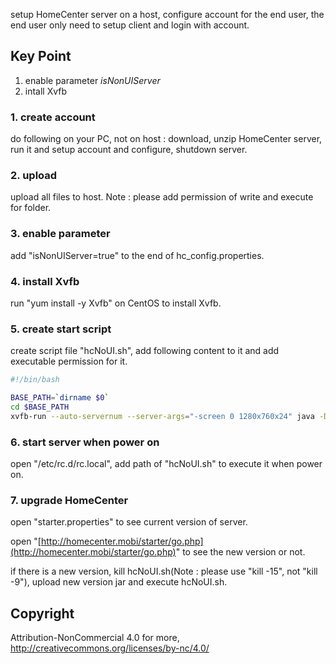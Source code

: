 setup HomeCenter server on a host, configure account for the end user, the end user only need to setup client and login with account.

## Key Point
1. enable parameter *isNonUIServer*
2. intall Xvfb

### 1. create account
do following on your PC, not on host :
download, unzip HomeCenter server, run it and setup account and configure, shutdown server.

### 2. upload
upload all files to host. Note : please add permission of write and execute for folder.

### 3. enable parameter
add "isNonUIServer=true" to the end of hc_config.properties.

### 4. install Xvfb
run "yum install -y Xvfb" on CentOS to install Xvfb.

### 5. create start script
create script file "hcNoUI.sh", add following content to it and add executable permission for it.
```bash
#!/bin/bash

BASE_PATH=`dirname $0`
cd $BASE_PATH
xvfb-run --auto-servernum --server-args="-screen 0 1280x760x24" java -Dfile.encoding=UTF-8 -Dsun.jnu.encoding=UTF-8 -cp hc.jar:hc_thirds.jar hc.App &
```

### 6. start server when power on
open "/etc/rc.d/rc.local", add path of "hcNoUI.sh" to execute it when power on.

### 7. upgrade HomeCenter
open "starter.properties" to see current version of server.

open "[http://homecenter.mobi/starter/go.php](http://homecenter.mobi/starter/go.php)" to see the new version or not.

if there is a new version, kill hcNoUI.sh(Note : please use "kill -15", not "kill -9"), upload new version jar and execute hcNoUI.sh.

## Copyright
Attribution-NonCommercial 4.0
for more, http://creativecommons.org/licenses/by-nc/4.0/
